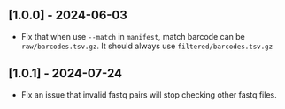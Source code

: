 ## [1.0.0] - 2024-06-03
- Fix that when use `--match` in `manifest`, match barcode can be `raw/barcodes.tsv.gz`. It should always use `filtered/barcodes.tsv.gz`

## [1.0.1] - 2024-07-24
- Fix an issue that invalid fastq pairs will stop checking other fastq files.